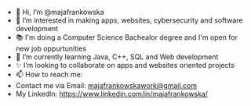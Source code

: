 - 👋 Hi, I’m @majafrankowska
- 👀 I’m interested in making apps, websites, cybersecurity and software development
- 📚 I'm doing a Computer Science Bachealor degree and I'm open for new job oppurtunities 
- 🌱 I’m currently learning Java, C++, SQL and Web development
- ✨ I’m looking to collaborate on apps and websites oriented projects 
- 📫 How to reach me: 
- Contact me via Email: majafrankowskawork@gmail.com
- My LinkedIn: https://www.linkedin.com/in/majafrankowska/

<!---
majafrankowska/majafrankowska is a ✨ special ✨ repository because its `README.md` (this file) appears on your GitHub profile.
You can click the Preview link to take a look at your changes.
--->
